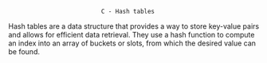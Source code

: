                               C - Hash tables

Hash tables are a data structure that provides a way to store key-value pairs and allows for efficient data retrieval. They use a hash function to compute an index into an array of buckets or slots, from which the desired value can be found. 
